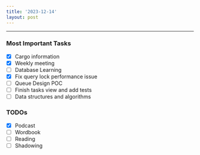 ```yaml
---
title: '2023-12-14'
layout: post
---
```


---

### Most Important Tasks

- [x] Cargo information
- [x] Weekly meeting
- [ ] Database Learning
- [x] Fix query lock performance issue
- [ ] Queue Design POC
- [ ] Finish tasks view and add tests
- [ ] Data structures and algorithms

### TODOs

- [x] Podcast
- [ ] Wordbook
- [ ] Reading
- [ ] Shadowing
